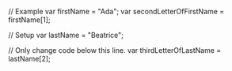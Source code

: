 
// Example
var firstName = "Ada";
var secondLetterOfFirstName = firstName[1];

// Setup
var lastName = "Beatrice";

// Only change code below this line.
var thirdLetterOfLastName = lastName[2];



